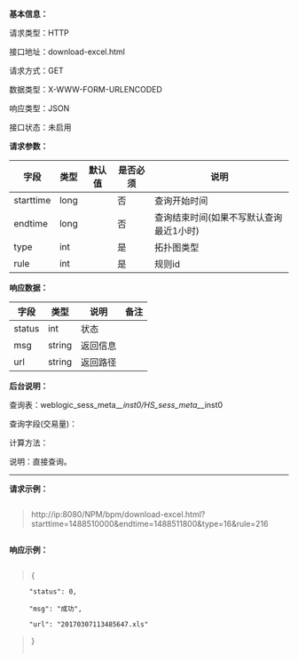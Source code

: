 **基本信息：**

请求类型：HTTP

接口地址：download-excel.html

请求方式：GET

数据类型：X-WWW-FORM-URLENCODED

响应类型：JSON

接口状态：未启用

**请求参数：**

| **字段** | **类型** | **默认值** | **是否必须** | **说明** |
| --- | --- | --- | --- | --- |
| starttime | long | | 否 | 查询开始时间 |
| endtime | long | | 否 | 查询结束时间\(如果不写默认查询最近1小时\) |
| type | int | | 是 | 拓扑图类型 |
| rule | int | | 是 | 规则id |

**响应数据：**

| **字段** | **类型** | **说明** | **备注** |
| --- | --- | --- | --- |
| status | int | 状态 | |
| msg | string | 返回信息 | |
| url| string| 返回路径 ||

**后台说明：**

查询表：weblogic\_sess\_meta\_*\_inst0/HS\_sess\_meta\_*\_inst0

查询字段\(交易量\)：

计算方法：

说明：直接查询。



---



**请求示例：**

> ```js

> http://ip:8080/NPM/bpm/download-excel.html?starttime=1488510000&endtime=1488511800&type=16&rule=216

> ```

**响应示例：**

> ```js

>{

         "status": 0,

         "msg": "成功",

         "url": "20170307113485647.xls"

>}
> ```
